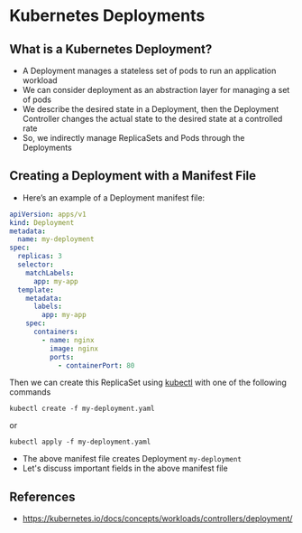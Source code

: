 # Kubernetes Deployments

## What is a Kubernetes Deployment?

* A Deployment manages a stateless set of pods to run an application workload
* We can consider deployment as an abstraction layer for managing a set of pods
* We describe the desired state in a Deployment, then the Deployment Controller changes the actual state to the desired state at a controlled rate
* So, we indirectly manage ReplicaSets and Pods through the Deployments

## Creating a Deployment with a Manifest File

* Here’s an example of a Deployment manifest file:

```yaml
apiVersion: apps/v1
kind: Deployment
metadata:
  name: my-deployment
spec:
  replicas: 3
  selector:
    matchLabels:
      app: my-app
  template:
    metadata:
      labels:
        app: my-app
    spec:
      containers:
        - name: nginx
          image: nginx
          ports:
            - containerPort: 80
```

Then we can create this ReplicaSet using [kubectl](https://kubernetes.io/docs/reference/kubectl) with one of the following commands
```shell
kubectl create -f my-deployment.yaml
```
or
```shell
kubectl apply -f my-deployment.yaml
```

* The above manifest file creates Deployment `my-deployment`
* Let's discuss important fields in the above manifest file

## References

- https://kubernetes.io/docs/concepts/workloads/controllers/deployment/